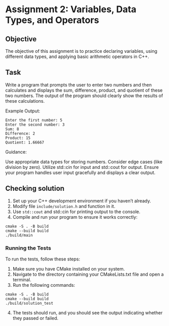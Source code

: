 # Assignment 2: Variables, Data Types, and Operators

## Objective
The objective of this assignment is to practice declaring variables, using different data types, and applying basic arithmetic operators in C++.

## Task
Write a program that prompts the user to enter two numbers and then calculates and displays the sum, difference, product, and quotient of these two numbers. The output of the program should clearly show the results of these calculations.

Example Output:


```
Enter the first number: 5
Enter the second number: 3
Sum: 8
Difference: 2
Product: 15
Quotient: 1.66667
```

Guidance:

Use appropriate data types for storing numbers. Consider edge cases (like division by zero).
Utilize std::cin for input and std::cout for output.
Ensure your program handles user input gracefully and displays a clear output.

## Checking solution
1. Set up your C++ development environment if you haven’t already.
2. Modify file `include/solution.h` and function in it.
3. Use `std::cout` and std::cin for printing output to the console.
4. Compile and run your program to ensure it works correctly:
```shell
cmake -S . -B build
cmake --build build
./build/main
```

### Running the Tests
To run the tests, follow these steps:

1. Make sure you have CMake installed on your system.
2. Navigate to the directory containing your CMakeLists.txt file and open a terminal.
3. Run the following commands:
```shell
cmake -S . -B build
cmake --build build
./build/solution_test
```
4. The tests should run, and you should see the output indicating whether they passed or failed.


